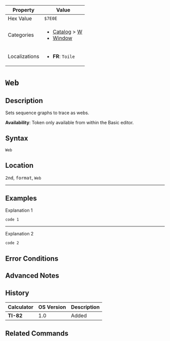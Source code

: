 | Property      | Value |
|---------------|-------|
| Hex Value     | `$7E0E`|
| Categories    | <ul><li>[Catalog](<../categories/Catalog.md>) > [W](<../categories/Catalog.md#W>)</li><li>[Window](<../categories/Window.md>)</li></ul> |
| Localizations | <ul><li><b>FR</b>: `Toile`</li></ul> |

# `Web`

## Description
Sets sequence graphs to trace as webs.


<b>Availability</b>: Token only available from within the Basic editor.

## Syntax
`Web`

## Location
<kbd>2nd</kbd>, <kbd>format</kbd>, `Web`
<hr>

## Examples

Explanation 1
```ti-basic
code 1
```
---
Explanation 2
```ti-basic
code 2
```

## Error Conditions


## Advanced Notes


## History
| Calculator | OS Version | Description |
|------------|------------|-------------|
| <b>TI-82</b> | 1.0 | Added

## Related Commands

    